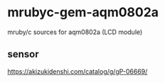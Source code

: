 # mrubyc-gem-aqm0802a
mruby/c sources for aqm0802a (LCD module)

## sensor
https://akizukidenshi.com/catalog/g/gP-06669/

